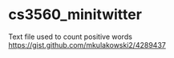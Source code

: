 # cs3560_minitwitter

Text file used to count positive words
https://gist.github.com/mkulakowski2/4289437
